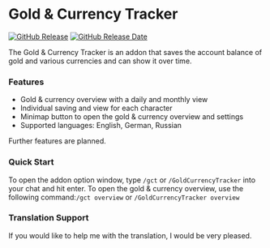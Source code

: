 # Gold & Currency Tracker

[![GitHub Release](https://img.shields.io/github/v/release/diomsg-code/GoldCurrencyTracker?logo=github&cacheSeconds=600)](https://github.com/diomsg-code/GoldCurrencyTracker/releases)
[![GitHub Release Date](https://img.shields.io/github/release-date/diomsg-code/GoldCurrencyTracker?logo=github&cacheSeconds=600)](https://github.com/diomsg-code/GoldCurrencyTracker/releases)

The Gold & Currency Tracker is an addon that saves the account balance of gold and various currencies and can show it over time.

### Features

*   Gold & currency overview with a daily and monthly view
*   Individual saving and view for each character
*   Minimap button to open the gold & currency overview and settings
*   Supported languages: English, German, Russian

Further features are planned.

### Quick Start

To open the addon option window, type `/gct` or `/GoldCurrencyTracker` into your chat and hit enter. To open the gold & currency overview, use the following command:`/gct overview` or `/GoldCurrencyTracker overview`

### Translation Support

If you would like to help me with the translation, I would be very pleased.
